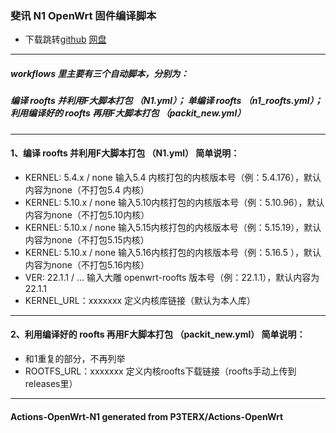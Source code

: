 ### 斐讯 N1 OpenWrt 固件编译脚本
* 下载跳转[github](https://github.com/kissyouhunter/Openwrt_X86-Openwrt_N1-Armbian_N1/releases/tag/openwrt_n1) [网盘](https://drive.kissyouhunter.com)
------------------------------------------------------------------
##### workflows 里主要有三个自动脚本，分别为：
##### 编译 roofts 并利用F大脚本打包 （N1.yml）； 单编译 roofts （n1_roofts.yml）； 利用编译好的 roofts 再用F大脚本打包 （packit_new.yml）
------------------------------------------------------------------
#### 1、编译 roofts 并利用F大脚本打包 （N1.yml） 简单说明：
- KERNEL: 5.4.x  / none    输入5.4 内核打包的内核版本号（例：5.4.176），默认内容为none（不打包5.4 内核）
- KERNEL: 5.10.x / none    输入5.10内核打包的内核版本号（例：5.10.96），默认内容为none（不打包5.10内核）
- KERNEL: 5.10.x / none    输入5.15内核打包的内核版本号（例：5.15.19），默认内容为none（不打包5.15内核）
- KERNEL: 5.10.x / none    输入5.16内核打包的内核版本号（例：5.16.5 ），默认内容为none（不打包5.16内核）
- VER:    22.1.1 / ...     输入大雕 openwrt-roofts 版本号（例：22.1.1），默认内容为22.1.1
- KERNEL_URL：xxxxxxx      定义内核库链接（默认为本人库）
------------------------------------------------------------------
#### 2、利用编译好的 roofts 再用F大脚本打包 （packit_new.yml） 简单说明：
- 和1重复的部分，不再列举
- ROOTFS_URL：xxxxxxx      定义内核roofts下载链接（roofts手动上传到releases里）
------------------------------------------------------------------
#### Actions-OpenWrt-N1 generated from P3TERX/Actions-OpenWrt
